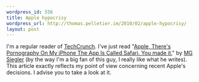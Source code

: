 ```yaml
--- 
wordpress_id: 556
title: Apple hypocrisy
wordpress_url: http://thomas.pelletier.im/2010/02/apple-hypocrisy/
layout: post
---
```


I'm a regular reader of [TechCrunch](http://techcrunch.com/). I've just read
"[Apple, There's Pornography On My iPhone The App Is Called Safari. You made
it.](http://techcrunch.com/2010/02/23/apple-iphone-pornography-ban/)" by [MG
Siegler](http://mgsiegler.com/) (by the way I'm a big fan of this guy, I
really like what he writes). This article exactly reflects my point of view
concerning recent Apple's decisions. I advise you to take a look at it.
